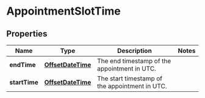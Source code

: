 # AppointmentSlotTime

## Properties
Name | Type | Description | Notes
------------ | ------------- | ------------- | -------------
**endTime** | [**OffsetDateTime**](OffsetDateTime.md) | The end timestamp of the appointment in UTC. | 
**startTime** | [**OffsetDateTime**](OffsetDateTime.md) | The start timestamp of the appointment in UTC. | 
